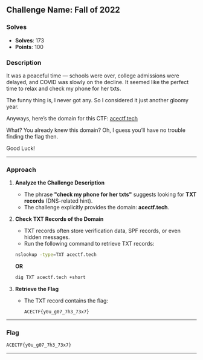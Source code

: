 ## **Challenge Name: Fall of 2022**

### **Solves**
- **Solves**: 173
- **Points**: 100

### **Description**

It was a peaceful time — schools were over, college admissions were delayed, and COVID was slowly on the decline. It seemed like the perfect time to relax and check my phone for her txts.

The funny thing is, I never got any. So I considered it just another gloomy year.

Anyways, here’s the domain for this CTF: [acectf.tech](https://acectf.tech)

What? You already knew this domain? Oh, I guess you’ll have no trouble finding the flag then.

Good Luck!

---

### **Approach**  

1. **Analyze the Challenge Description**  
   - The phrase **"check my phone for her txts"** suggests looking for **TXT records** (DNS-related hint).  
   - The challenge explicitly provides the domain: **acectf.tech**.  

2. **Check TXT Records of the Domain**  
   - TXT records often store verification data, SPF records, or even hidden messages.  
   - Run the following command to retrieve TXT records:

   ```bash
   nslookup -type=TXT acectf.tech
   ```
   **OR**
   ```bash
   dig TXT acectf.tech +short
   ```
   
3. **Retrieve the Flag**  
   - The TXT record contains the flag:  
     ```
     ACECTF{y0u_g07_7h3_73x7}
     ```

---

### **Flag**
```
ACECTF{y0u_g07_7h3_73x7}
```
---
